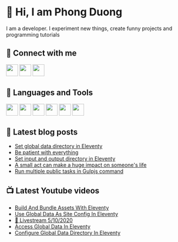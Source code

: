 # 👋 Hi, I am Phong Duong

I am a developer. I experiment new things, create funny projects and programming tutorials

## 🔗 Connect with me

[<img height="32" width="32" src="https://cdn.jsdelivr.net/npm/simple-icons@v3/icons/youtube.svg" />](https://www.youtube.com/channel/UCXykqt3V2-9bYXKWZRcH0rA)
[<img height="32" width="32" src="https://cdn.jsdelivr.net/npm/simple-icons@v3/icons/twitter.svg" />](https://twitter.com/koo_gio)
[<img height="32" width="32" src="https://cdn.jsdelivr.net/npm/simple-icons@v3/icons/facebook.svg" />](https://www.facebook.com/koogio)


## 🧰 Languages and Tools

[<img height="32" width="32" src="https://cdn.jsdelivr.net/npm/simple-icons@v3/icons/javascript.svg" />](javascript)
[<img height="32" width="32" src="https://cdn.jsdelivr.net/npm/simple-icons@v3/icons/html5.svg" />](html5)
[<img height="32" width="32" src="https://cdn.jsdelivr.net/npm/simple-icons@v3/icons/css3.svg" />](css3)
[<img height="32" width="32" src="https://cdn.jsdelivr.net/npm/simple-icons@v3/icons/node-dot-js.svg" />](nodejs)
[<img height="32" width="32" src="https://cdn.jsdelivr.net/npm/simple-icons@v3/icons/react.svg" />](react)
[<img height="32" width="32" src="https://cdn.jsdelivr.net/npm/simple-icons@v3/icons/vue-dot-js.svg" />](vue)

## 📝 Latest blog posts

<!-- BLOG-POST-LIST:START -->
- [Set global data directory in Eleventy](https://phongduong.dev/blog/set-global-data-directory-in-eleventy/)
- [Be patient with everything](https://phongduong.dev/blog/be-patient-with-everything/)
- [Set input and output directory in Eleventy](https://phongduong.dev/blog/set-input-and-output-directory-in-eleventy/)
- [A small act can make a huge impact on someone's life](https://phongduong.dev/blog/a-small-act-can-make-a-huge-impact-on-someone-s-life/)
- [Run multiple public tasks in Gulpjs command](https://phongduong.dev/blog/run-multiple-public-tasks-in-gulpjs-command/)
<!-- BLOG-POST-LIST:END -->

## 📺 Latest Youtube videos

<!-- YOUTUBE-VIDEO-LIST:START -->
- [Build And Bundle Assets With Eleventy](https://www.youtube.com/watch?v=ftTwZmGCSrk)
- [Use Global Data As Site Config In Eleventy](https://www.youtube.com/watch?v=BwNp7pOSBIs)
- [🔴 Livestream 5/10/2020](https://www.youtube.com/watch?v=zSOMwX6ozVM)
- [Access Global Data In Eleventy](https://www.youtube.com/watch?v=wTRnEYAZPuY)
- [Configure Global Data Directory In Eleventy](https://www.youtube.com/watch?v=XAh78iNoRx8)
<!-- YOUTUBE-VIDEO-LIST:END -->
